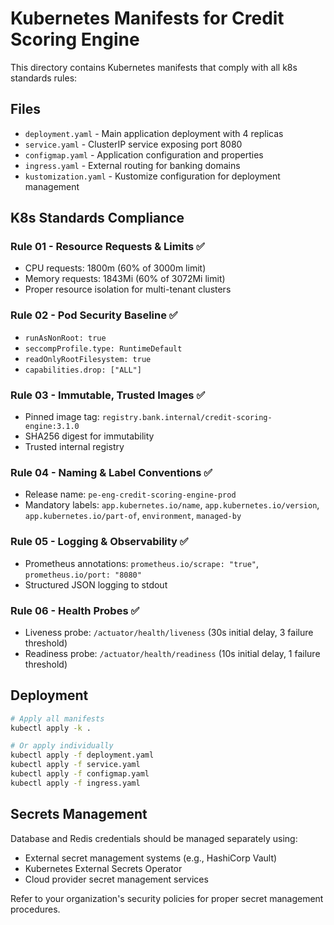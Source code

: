 # Kubernetes Manifests for Credit Scoring Engine

This directory contains Kubernetes manifests that comply with all k8s standards rules:

## Files

- `deployment.yaml` - Main application deployment with 4 replicas
- `service.yaml` - ClusterIP service exposing port 8080  
- `configmap.yaml` - Application configuration and properties
- `ingress.yaml` - External routing for banking domains
- `kustomization.yaml` - Kustomize configuration for deployment management

## K8s Standards Compliance

### Rule 01 - Resource Requests & Limits ✅
- CPU requests: 1800m (60% of 3000m limit)
- Memory requests: 1843Mi (60% of 3072Mi limit)
- Proper resource isolation for multi-tenant clusters

### Rule 02 - Pod Security Baseline ✅
- `runAsNonRoot: true`
- `seccompProfile.type: RuntimeDefault`
- `readOnlyRootFilesystem: true`
- `capabilities.drop: ["ALL"]`

### Rule 03 - Immutable, Trusted Images ✅
- Pinned image tag: `registry.bank.internal/credit-scoring-engine:3.1.0`
- SHA256 digest for immutability
- Trusted internal registry

### Rule 04 - Naming & Label Conventions ✅
- Release name: `pe-eng-credit-scoring-engine-prod`
- Mandatory labels: `app.kubernetes.io/name`, `app.kubernetes.io/version`, `app.kubernetes.io/part-of`, `environment`, `managed-by`

### Rule 05 - Logging & Observability ✅
- Prometheus annotations: `prometheus.io/scrape: "true"`, `prometheus.io/port: "8080"`
- Structured JSON logging to stdout

### Rule 06 - Health Probes ✅
- Liveness probe: `/actuator/health/liveness` (30s initial delay, 3 failure threshold)
- Readiness probe: `/actuator/health/readiness` (10s initial delay, 1 failure threshold)

## Deployment

```bash
# Apply all manifests
kubectl apply -k .

# Or apply individually
kubectl apply -f deployment.yaml
kubectl apply -f service.yaml
kubectl apply -f configmap.yaml
kubectl apply -f ingress.yaml
```

## Secrets Management

Database and Redis credentials should be managed separately using:
- External secret management systems (e.g., HashiCorp Vault)
- Kubernetes External Secrets Operator
- Cloud provider secret management services

Refer to your organization's security policies for proper secret management procedures.
